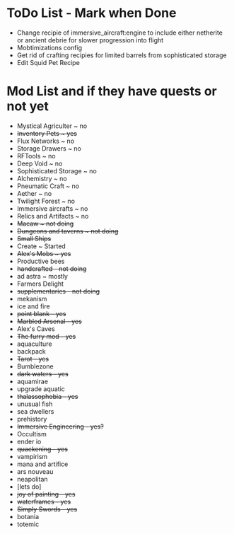 # ToDo List - Mark when Done
- Change recipie of immersive_aircraft:engine to include either netherite or ancient debrie for slower progression into flight
- Mobtimizations config
- Get rid of crafting recipies for limited barrels from sophisticated storage
- Edit Squid Pet Recipe


# Mod List and if they have quests or not yet
- Mystical Agriculter ~ no
- ~~Inventory Pets ~ yes~~
- Flux Networks ~ no
- Storage Drawers ~ no
- RFTools ~ no
- Deep Void ~ no
- Sophisticated Storage ~ no
- Alchemistry ~ no
- Pneumatic Craft ~ no
- Aether ~ no
- Twilight Forest ~ no
- Immersive aircrafts ~ no
- Relics and Artifacts ~ no
- ~~Macaw ~ not doing~~
- ~~Dungeons and taverns ~ not doing~~
- ~~Small Ships~~
- Create ~ Started
- ~~Alex's Mobs ~ yes~~
- Productive bees
- ~~handcrafted - not doing~~
- ad astra ~ mostly
- Farmers Delight
- ~~supplementaries - not doing~~
- mekanism
- ice and fire
- ~~point blank - yes~~
- ~~Marbled Arsenal - yes~~
- Alex's Caves
- ~~The furry mod - yes~~
- aquaculture
- backpack
- ~~Tarot - yes~~
- Bumblezone
- ~~dark waters - yes~~
- aquamirae
- upgrade aquatic
- ~~thalassophobia - yes~~
- unusual fish
- sea dwellers
- prehistory
- ~~Immersive Engineering - yes?~~
- Occultism
- ender io
- ~~quackening - yes~~
- vampirism
- mana and artifice
- ars nouveau
- neapolitan
- [lets do]
- ~~joy of painting - yes~~
- ~~waterframes - yes~~
- ~~Simply Swords - yes~~
- botania
- totemic